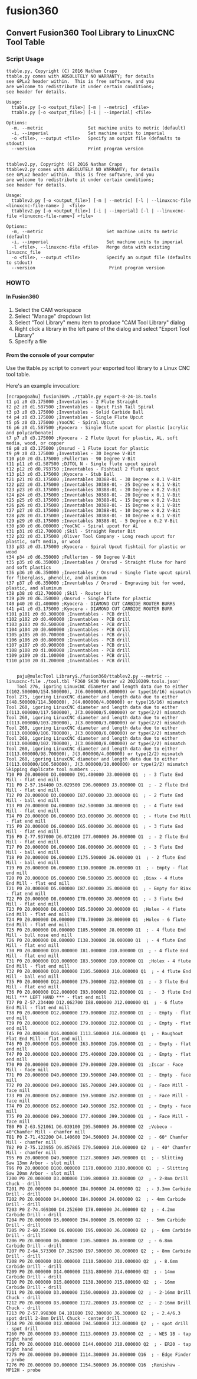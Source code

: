 # fusion360
## Convert Fusion360 Tool Library to LinuxCNC Tool Table

### Script Usage

	ttable.py, Copyright (C) 2016 Nathan Crapo
	ttable.py comes with ABSOLUTELY NO WARRANTY; for details
	see GPLv2 header within.  This is free software, and you
	are welcome to redistribute it under certain conditions;
	see header for details.

	Usage:
	  ttable.py [-o <output_file>] [-m | --metric]  <file>
	  ttable.py [-o <output_file>] [-i | --imperial] <file>

	Options:
	  -m, --metric                 Set machine units to metric (default)
	  -i, --imperial               Set machine units to imperial
	  -o <file>, --output <file>   Specify an output file (defaults to stdout)
	  --version                    Print program version


	ttablev2.py, Copyright (C) 2016 Nathan Crapo
	ttablev2.py comes with ABSOLUTELY NO WARRANTY; for details
	see GPLv2 header within.  This is free software, and you
	are welcome to redistribute it under certain conditions;
	see header for details.
	
	Usage:
	  ttablev2.py [-o <output_file>] [-m | --metric] [-l | --linuxcnc-file <linuxcnc-file-name> ]  <file>
	  ttablev2.py [-o <output_file>] [-i | --imperial] [-l | --linuxcnc-file <linuxcnc-file-name>] <file>
	
	Options:
	  -m, --metric                        Set machine units to metric (default)
	  -i, --imperial                      Set machine units to imperial
	  -l <file>, --linuxcnc-file <file>   Merge data with existing linuxcnc_file
	  -o <file>, --output <file>          Specify an output file (defaults to stdout)
	  --version                            Print program version

### HOWTO

#### In Fusion360

1. Select the CAM workspace
2. Select "Manage" dropdown list
3. Select "Tool Library" menu item to produce "CAM Tool Library" dialog
4. Right click a library in the left pane of the dialog and select "Export Tool Library"
5. Specify a file


#### From the console of your computer

Use the ttable.py script to convert your exported tool library to a Linux CNC
tool table.

Here's an example invocation:

	[ncrapo@oahu] fusion360% ./ttable.py export-8-24-18.tools
	t1 p1 z0 d3.175000 ;Inventables - 2 Flute Straight
	t2 p2 z0 d1.587500 ;Inventables - Upcut Fish Tail Spiral
	t3 p3 z0 d3.175000 ;Inventables - Solid Carbide Ball
	t4 p4 z0 d3.175000 ;Inventables - Single Flute Upcut
	t5 p5 z0 d3.175000 ;YooCNC - Spiral Upcut
	t6 p6 z0 d1.587500 ;Kyocera - Single flute upcut for plastic [acrylic and polycarbonate]
	t7 p7 z0 d3.175000 ;Kyocera - 2 Flute Upcut for plastic, AL, soft media, wood, or copper
	t8 p8 z0 d3.175000 ;Onsrud - 1 Flute Upcut for plastic
	t9 p9 z0 d3.175000 ;Inventables - 30 Degree V-Bit
	t10 p10 z0 d3.175000 ;Fullerton - 90 Degree V-Bit
	t11 p11 z0 d1.587500 ;DJTOL N - Single flute upcut spiral
	t12 p12 z0 d0.793750 ;Inventables - Fishtail 2 flute upcut
	t13 p13 z0 d3.175000 ;Kyocera - Stub Ball
	t21 p21 z0 d3.175000 ;Inventables 30388-01 - 30 Degree x 0.1 V-Bit
	t22 p22 z0 d3.175000 ;Inventables 30388-01 - 25 Degree x 0.1 V-Bit
	t23 p23 z0 d3.175000 ;Inventables 30388-01 - 20 Degree x 0.2 V-Bit
	t24 p24 z0 d3.175000 ;Inventables 30388-01 - 20 Degree x 0.1 V-Bit
	t25 p25 z0 d3.175000 ;Inventables 30388-01 - 15 Degree x 0.2 V-Bit
	t26 p26 z0 d3.175000 ;Inventables 30388-01 - 15 Degree x 0.1 V-Bit
	t27 p27 z0 d3.175000 ;Inventables 30388-01 - 10 Degree x 0.2 V-Bit
	t28 p28 z0 d3.175000 ;Inventables 30388-01 - 10 Degree x 0.1 V-Bit
	t29 p29 z0 d3.175000 ;Inventables 30388-01 - 5 Degree x 0.2 V-Bit
	t30 p30 z0 d6.000000 ;YooCNC - Spiral upcut for AL
	t31 p31 z0 d12.700000 ;Skil - Straight Router Bit
	t32 p32 z0 d3.175000 ;Oliver Tool Company - Long reach upcut for plastic, soft media, or wood
	t33 p33 z0 d3.175000 ;Kyocera - Spiral Upcut fishtail for plastic or wood
	t34 p34 z0 d6.350000 ;Fullerton - 90 Degree V-Bit
	t35 p35 z0 d6.350000 ;Inventables / Onsrud - Straight flute for hard and soft plastics
	t36 p36 z0 d6.350000 ;Inventables / Onsrud - Single flute upcut spiral for fiberglass, phenolic, and aluminum
	t37 p37 z0 d6.350000 ;Inventables / Onsrud - Engraving bit for wood, plastic, and aluminum
	t38 p38 z0 d12.700000 ;Skil - Router bit
	t39 p39 z0 d6.350000 ;Onsrud - Single flute for plastic
	t40 p40 z0 d1.400000 ;Kyocera - DIAMOND CUT CARBIDE ROUTER BURRS
	t41 p41 z0 d3.175000 ;Kyocera - DIAMOND CUT CARBIDE ROUTER BURR
	t101 p101 z0 d0.300000 ;Inventables - PCB drill
	t102 p102 z0 d0.400000 ;Inventables - PCB drill
	t103 p103 z0 d0.500000 ;Inventables - PCB drill
	t104 p104 z0 d0.600000 ;Inventables - PCB drill
	t105 p105 z0 d0.700000 ;Inventables - PCB drill
	t106 p106 z0 d0.800000 ;Inventables - PCB drill
	t107 p107 z0 d0.900000 ;Inventables - PCB drill
	t108 p108 z0 d1.000000 ;Inventables - PCB drill
	t109 p109 z0 d1.100000 ;Inventables - PCB drill
	t110 p110 z0 d1.200000 ;Inventables - PCB drill


        paju@mule:Tool Library$./fusion360/ttablev2.py --metric --linuxcnc-file ./tool.tbl 'F360 SK30 Master v2 20210209.tools.json'
        Tool 276, igoring LinuxCNC diameter and length data due to either I(102.500000/154.500000), J(6.000000/6.000000) or type(16/16) mismatch
	Tool 275, igoring LinuxCNC diameter and length data due to either I(48.500000/114.300000), J(4.000000/4.000000) or type(16/16) mismatch
	Tool 260, igoring LinuxCNC diameter and length data due to either I(113.000000/117.500000), J(3.000000/5.000000) or type(2/2) mismatch
	Tool 260, igoring LinuxCNC diameter and length data due to either I(113.000000/103.200000), J(3.000000/3.000000) or type(2/2) mismatch
	Tool 260, igoring LinuxCNC diameter and length data due to either I(113.000000/106.700000), J(3.000000/6.000000) or type(2/2) mismatch
	Tool 260, igoring LinuxCNC diameter and length data due to either I(113.000000/102.700000), J(3.000000/8.000000) or type(2/2) mismatch
	Tool 260, igoring LinuxCNC diameter and length data due to either I(113.000000/98.700000), J(3.000000/4.000000) or type(2/2) mismatch
	Tool 260, igoring LinuxCNC diameter and length data due to either I(113.000000/106.500000), J(3.000000/10.000000) or type(2/2) mismatch
	Skipping duplicate tool numbers ...
	T10 P0 Z0.000000 D3.000000 I91.400000 J3.000000 Q1  ; - 3 flute End Mill - flat end mill
	T11 P0 Z-57.164400 D3.029500 I96.000000 J3.000000 Q1  ; - 2 flute End Mill - flat end mill
	T12 P0 Z0.000000 D3.000000 I87.000000 J3.000000 Q1  ; - 2 flute End Mill - ball end mill
	T13 P0 Z0.000000 D4.000000 I62.500000 J4.000000 Q1  ; - 4 flute End Mill - flat end mill
	T14 P0 Z0.000000 D6.000000 I63.000000 J6.000000 Q1  ; - flute End Mill - flat end mill
	T15 P0 Z0.000000 D6.000000 I65.000000 J6.000000 Q1  ; - 3 flute End Mill - flat end mill
	T16 P0 Z-77.937000 D6.072100 I77.000000 J6.000000 Q1  ; - 2 flute End Mill - flat end mill
	T17 P0 Z0.000000 D6.000000 I86.000000 J6.000000 Q1  ; - 3 flute End Mill - ball end mill
	T18 P0 Z0.000000 D6.000000 I175.500000 J6.000000 Q1  ; - 2 flute End Mill - ball end mill
	T19 P0 Z0.000000 D6.000000 I130.000000 J6.000000 Q1  ; - Empty - flat end mill
	T20 P0 Z0.000000 D5.000000 I90.500000 J5.000000 Q1  ;Biax - 4 flute End Mill - flat end mill
	T21 P0 Z0.000000 D5.000000 I87.000000 J5.000000 Q1  ; - Empty for Biax - flat end mill
	T22 P0 Z0.000000 D8.000000 I70.000000 J8.000000 Q1  ; - 3 flute End Mill - flat end mill
	T23 P0 Z0.000000 D8.000000 I85.500000 J8.000000 Q1  ;Holex - 4 flute End Mill - flat end mill
	T24 P0 Z0.000000 D8.000000 I78.700000 J8.000000 Q1  ;Holex - 6 flute End Mill - flat end mill
	T25 P0 Z0.000000 D8.000000 I105.500000 J8.000000 Q1  ; - 4 flute End Mill - bull nose end mill
	T26 P0 Z0.000000 D8.000000 I138.300000 J8.000000 Q1  ; - 4 flute End Mill - flat end mill
	T30 P0 Z0.000000 D10.000000 I81.000000 J10.000000 Q1  ; - 4 flute End Mill - flat end mill
	T31 P0 Z0.000000 D10.000000 I83.500000 J10.000000 Q1  ;Holex - 4 flute End Mill - flat end mill
	T32 P0 Z0.000000 D10.000000 I105.500000 J10.000000 Q1  ; - 4 flute End Mill - ball end mill
	T35 P0 Z0.000000 D12.000000 I75.300000 J12.000000 Q1  ; - 3 flute End Mill - flat end mill
	T36 P0 Z0.000000 D12.000000 I93.000000 J12.000000 Q1  ; -  3 flute End Mill *** LEFT HAND *** - flat end mill
	T37 P0 Z-57.234400 D12.062700 I88.000000 J12.000000 Q1  ; - 6 flute End Mill - flat end mill
	T38 P0 Z0.000000 D12.000000 I79.000000 J12.000000 Q1  ; - Empty - flat end mill
	T39 P0 Z0.000000 D12.000000 I79.000000 J12.000000 Q1  ; - Empty - flat end mill
	T45 P0 Z0.000000 D16.000000 I113.500000 J16.000000 Q1  ; - Roughout Flat End Mill - flat end mill
	T46 P0 Z0.000000 D16.000000 I63.800000 J16.000000 Q1  ; - Empty - flat end mill
	T47 P0 Z0.000000 D20.000000 I75.400000 J20.000000 Q1  ; - Empty - flat end mill
	T70 P0 Z0.000000 D20.000000 I79.000000 J20.000000 Q1  ;Iscar - Face Mill - face mill
	T71 P0 Z0.000000 D40.000000 I39.500000 J40.000000 Q1  ; - Empty - face mill
	T72 P0 Z0.000000 D49.800000 I65.700000 J49.800000 Q1  ; - Face Mill - face mill
	T73 P0 Z0.000000 D52.000000 I59.500000 J52.000000 Q1  ; - Face Mill - face mill
	T74 P0 Z0.000000 D52.000000 I49.500000 J52.000000 Q1  ; - Empty - face mill
	T75 P0 Z0.000000 D99.300000 I77.400000 J99.300000 Q1  ; - Face Mill - face mill
	T80 P0 Z-63.521061 D6.039100 I95.500000 J6.000000 Q2  ;Vobeco - 40°Chamfer Mill - chamfer mill
	T81 P0 Z-71.432200 D4.140600 I94.500000 J4.000000 Q2  ; - 60° Chamfer Mill - chamfer mill
	T82 P0 Z-75.123955 D9.857865 I79.500000 J10.000000 Q2  ; - 40° Chamfer Mill - chamfer mill
	T95 P0 Z0.000000 D49.900000 I127.300000 J49.900000 Q1  ; - Slitting Saw 13mm Arbor - slot mill
	T96 P0 Z0.000000 D100.000000 I170.000000 J100.000000 Q1  ; - Slitting Saw 20mm Arbor - slot mill
	T200 P0 Z0.000000 D3.000000 I109.800000 J3.000000 Q2  ; - 2-8mm Drill Chuck - drill
	T201 P0 Z0.000000 D4.000000 I84.000000 J4.000000 Q2  ; - 3.3mm Carbide Drill - drill
	T202 P0 Z0.000000 D4.000000 I84.000000 J4.000000 Q2  ; - 4mm Carbide Drill - drill
	T203 P0 Z-74.469300 D4.252600 I78.000000 J4.000000 Q2  ; - 4.2mm Carbide Drill - drill
	T204 P0 Z0.000000 D5.000000 I94.000000 J5.000000 Q2  ; - 5mm Carbide Drill - drill
	T205 P0 Z-60.356900 D6.000000 I95.000000 J6.000000 Q2  ; - 6mm Carbide Drill - drill
	T206 P0 Z0.000000 D6.000000 I105.500000 J6.000000 Q2  ; - 6.8mm Carbide Drill - drill
	T207 P0 Z-64.573300 D7.262500 I97.500000 J8.000000 Q2  ; - 8mm Carbide Drill - drill
	T208 P0 Z0.000000 D10.000000 I110.500000 J10.000000 Q2  ; - 8.6mm Carbide Drill - drill
	T209 P0 Z0.000000 D14.000000 I131.800000 J14.000000 Q2  ; - 14mm Carbide Drill - drill
	T210 P0 Z0.000000 D15.800000 I138.300000 J15.800000 Q2  ; - 16mm Carbide Drill - drill
	T211 P0 Z0.000000 D3.000000 I150.000000 J3.000000 Q2  ; - 2-16mm Drill Chuck - drill
	T212 P0 Z0.000000 D3.000000 I172.200000 J3.000000 Q2  ; - 2-16mm Drill Chuck - drill
	T213 P0 Z-57.998300 D4.101800 I92.300000 J6.300000 Q2  ; - 2.4/6.3 spot drill 2-8mm Drill Chuck - center drill
	T214 P0 Z0.000000 D12.000000 I94.500000 J12.000000 Q2  ; - spot drill - spot drill
	T260 P0 Z0.000000 D3.000000 I113.000000 J3.000000 Q2  ; - WES 1B - tap right hand
	T261 P0 Z0.000000 D10.000000 I144.000000 J10.000000 Q2  ; - ER20 - tap right hand
	T275 P0 Z0.000000 D0.000000 I114.300000 J4.000000 Q16  ; - Edge Finder - probe
	T276 P0 Z0.000000 D0.000000 I154.500000 J6.000000 Q16  ;Renishaw - MP12H - probe

